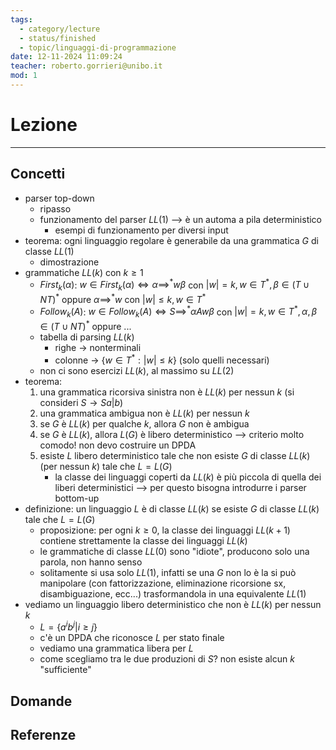 ```yaml
---
tags:
  - category/lecture
  - status/finished
  - topic/linguaggi-di-programmazione
date: 12-11-2024 11:09:24
teacher: roberto.gorrieri@unibo.it
mod: 1
---
```

# Lezione
---
## Concetti
- parser top-down
	- ripasso
	- funzionamento del parser $LL(1)$ --> è un automa a pila deterministico
		- esempi di funzionamento per diversi input
- teorema: ogni linguaggio regolare è generabile da una grammatica $G$ di classe $LL(1)$
	- dimostrazione
- grammatiche $LL(k)$ con $k \geq 1$
	- $First_{k}(\alpha)$: $w \in First_{k}(\alpha) \iff \alpha \implies^{*}w\beta$ con $|w| = k, w \in T^{*}, \beta \in (T \cup NT)^{*}$ oppure $\alpha \implies^{*}w$ con $|w| \leq k, w \in T^{*}$
	- $Follow_{k}(A)$: $w \in Follow_{k}(A) \iff S \implies^{*} \alpha A w \beta$ con $|w| = k, w \in T^{*}, \alpha, \beta \in (T \cup NT)^{*}$ oppure ...
	- tabella di parsing $LL(k)$
		- righe -> nonterminali
		- colonne -> $\{w \in T^{*} : |w| \leq k\}$ (solo quelli necessari)
	- non ci sono esercizi $LL(k)$, al massimo su $LL(2)$
- teorema:
	1. una grammatica ricorsiva sinistra non è $LL(k)$ per nessun $k$ (si consideri $S \to Sa|b$)
	2. una grammatica ambigua non è $LL(k)$ per nessun $k$
	3. se $G$ è $LL(k)$ per qualche $k$, allora $G$ non è ambigua
	4. se $G$ è $LL(k)$, allora $L(G)$ è libero deterministico --> criterio molto comodo! non devo costruire un DPDA
	5. esiste $L$ libero deterministico tale che non esiste $G$ di classe $LL(k)$ (per nessun $k$) tale che $L = L(G)$
		- la classe dei linguaggi coperti da $LL(k)$ è più piccola di quella dei liberi deterministici --> per questo bisogna introdurre i parser bottom-up
- definizione: un linguaggio $L$ è di classe $LL(k)$ se esiste $G$ di classe $LL(k)$ tale che $L = L(G)$
	- proposizione: per ogni $k \geq 0$, la classe dei linguaggi $LL(k+1)$ contiene strettamente la classe dei linguaggi $LL(k)$
	- le grammatiche di classe $LL(0)$ sono "idiote", producono solo una parola, non hanno senso
	- solitamente si usa solo $LL(1)$, infatti se una $G$ non lo è la si può manipolare (con fattorizzazione, eliminazione ricorsione sx, disambiguazione, ecc...) trasformandola in una equivalente $LL(1)$
- vediamo un linguaggio libero deterministico che non è $LL(k)$ per nessun $k$
	- $L = \{a^{i}b^{j} | i \geq j\}$
	- c'è un DPDA che riconosce $L$ per stato finale
	- vediamo una grammatica libera per $L$
	- come scegliamo tra le due produzioni di $S$? non esiste alcun $k$ "sufficiente"

## Domande

## Referenze
